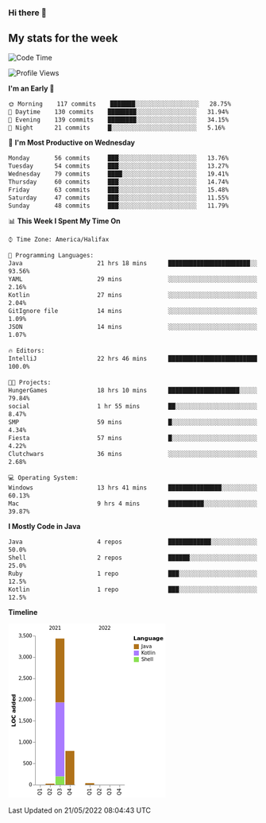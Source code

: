 ### Hi there 👋

## My stats for the week
<!--START_SECTION:waka-->
![Code Time](http://img.shields.io/badge/Code%20Time-218%20hrs%2036%20mins-blue)

![Profile Views](http://img.shields.io/badge/Profile%20Views-1-blue)

**I'm an Early 🐤** 

```text
🌞 Morning    117 commits    ███████░░░░░░░░░░░░░░░░░░   28.75% 
🌆 Daytime    130 commits    ████████░░░░░░░░░░░░░░░░░   31.94% 
🌃 Evening    139 commits    ████████░░░░░░░░░░░░░░░░░   34.15% 
🌙 Night      21 commits     █░░░░░░░░░░░░░░░░░░░░░░░░   5.16%

```
📅 **I'm Most Productive on Wednesday** 

```text
Monday       56 commits     ███░░░░░░░░░░░░░░░░░░░░░░   13.76% 
Tuesday      54 commits     ███░░░░░░░░░░░░░░░░░░░░░░   13.27% 
Wednesday    79 commits     ████░░░░░░░░░░░░░░░░░░░░░   19.41% 
Thursday     60 commits     ███░░░░░░░░░░░░░░░░░░░░░░   14.74% 
Friday       63 commits     ███░░░░░░░░░░░░░░░░░░░░░░   15.48% 
Saturday     47 commits     ███░░░░░░░░░░░░░░░░░░░░░░   11.55% 
Sunday       48 commits     ███░░░░░░░░░░░░░░░░░░░░░░   11.79%

```


📊 **This Week I Spent My Time On** 

```text
⌚︎ Time Zone: America/Halifax

💬 Programming Languages: 
Java                     21 hrs 18 mins      ███████████████████████░░   93.56% 
YAML                     29 mins             ░░░░░░░░░░░░░░░░░░░░░░░░░   2.16% 
Kotlin                   27 mins             ░░░░░░░░░░░░░░░░░░░░░░░░░   2.04% 
GitIgnore file           14 mins             ░░░░░░░░░░░░░░░░░░░░░░░░░   1.09% 
JSON                     14 mins             ░░░░░░░░░░░░░░░░░░░░░░░░░   1.07%

🔥 Editors: 
IntelliJ                 22 hrs 46 mins      █████████████████████████   100.0%

🐱‍💻 Projects: 
HungerGames              18 hrs 10 mins      ████████████████████░░░░░   79.84% 
social                   1 hr 55 mins        ██░░░░░░░░░░░░░░░░░░░░░░░   8.47% 
SMP                      59 mins             █░░░░░░░░░░░░░░░░░░░░░░░░   4.34% 
Fiesta                   57 mins             █░░░░░░░░░░░░░░░░░░░░░░░░   4.22% 
Clutchwars               36 mins             ░░░░░░░░░░░░░░░░░░░░░░░░░   2.68%

💻 Operating System: 
Windows                  13 hrs 41 mins      ███████████████░░░░░░░░░░   60.13% 
Mac                      9 hrs 4 mins        ██████████░░░░░░░░░░░░░░░   39.87%

```

**I Mostly Code in Java** 

```text
Java                     4 repos             ████████████░░░░░░░░░░░░░   50.0% 
Shell                    2 repos             ██████░░░░░░░░░░░░░░░░░░░   25.0% 
Ruby                     1 repo              ███░░░░░░░░░░░░░░░░░░░░░░   12.5% 
Kotlin                   1 repo              ███░░░░░░░░░░░░░░░░░░░░░░   12.5%

```


**Timeline**

![Chart not found](https://raw.githubusercontent.com/lyndseyy/lyndseyy/main/charts/bar_graph.png) 


 Last Updated on 21/05/2022 08:04:43 UTC
<!--END_SECTION:waka-->